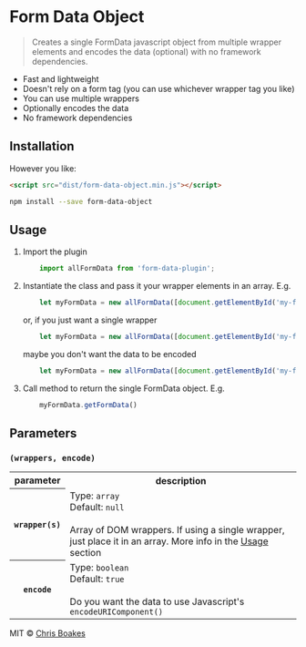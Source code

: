 # Form Data Object
> Creates a single FormData javascript object from multiple wrapper elements and encodes the data (optional) with no framework dependencies.

- Fast and lightweight
- Doesn't rely on a form tag (you can use whichever wrapper tag you like)
- You can use multiple wrappers
- Optionally encodes the data
- No framework dependencies

## Installation
However you like:
```html
<script src="dist/form-data-object.min.js"></script>
```

```sh
npm install --save form-data-object
```

## Usage
1. Import the plugin
    ```js
        import allFormData from 'form-data-plugin';
    ```

2. Instantiate the class and pass it your wrapper elements in an array. E.g.
    ```js
        let myFormData = new allFormData([document.getElementById('my-form'), document.getElementById('my-other-div')]);
    ```
    or, if you just want a single wrapper
    ```js
        let myFormData = new allFormData([document.getElementById('my-form')]);
    ```
    maybe you don't want the data to be encoded
    ```js
        let myFormData = new allFormData([document.getElementById('my-form')], false);
    ```

3. Call method to return the single FormData object. E.g.
    ```js
        myFormData.getFormData()
    ```

## Parameters
### `(wrappers, encode)`

<table>
    <tr>
        <th>parameter</th>
        <th>description</th>
    </tr>
    <tr>
        <th><code>wrapper(s)</code></th>
        <td>
            Type: <code>array</code><br>
            Default: <code>null</code><br><br>
            Array of DOM wrappers. If using a single wrapper, just place it in an array. More info in the <a href="#usage">Usage</a> section
        </td>
    </tr>
    <tr>
        <th><code>encode</code></th>
        <td>
            Type: <code>boolean</code><br>
            Default: <code>true</code><br><br>
            Do you want the data to use Javascript's <code>encodeURIComponent()</code>       
        </td>
    </tr>
</table>

MIT © [Chris Boakes](https://twitter.com/cboakes)
